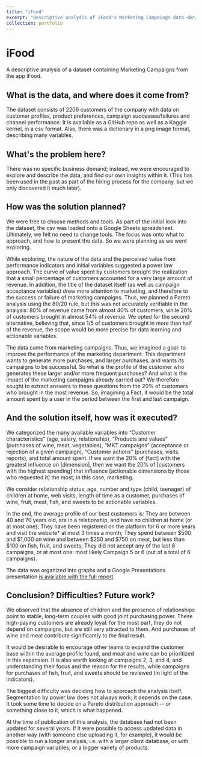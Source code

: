 ```yaml
---
title: "iFood"
excerpt: "Descriptive analysis of iFood's Marketing Campaings data <br/><img src='/images/ifood-campaigns.png'>"
collection: portfolio
---
```


# iFood

A descriptive analysis of a dataset containing Marketing Campaigns from the app iFood.

## What is the data, and where does it come from?

The dataset consists of 2206 customers of the company with data on customer profiles, product preferences, campaign successes/failures and channel performance. It is available as a GitHub repo as well as a Kaggle kernel, in a csv format. Also, there was a dictionary in a png image format, describing many variables.

## What's the problem here?

There was no specific business demand; instead, we were encouraged to explore and describe the data, and find our own insights within it. (This has been used in the past as part of the hiring process for the company, but we only discovered it much later).   

## How was the solution planned?

We were free to choose methods and tools. As part of the initial look into the dataset, the csv was loaded onto a Google Sheets spreadsheet. Ultimately, we felt no need to change tools. The focus was onto what to approach, and how to present the data. So we were planning as we went exploring. 

While exploring, the nature of the data and the perceived value from performance indicators and initial variables suggested a power law approach. The curve of value spent by customers brought the realization that a small percentage of customers accounted for a very large amount of revenue. In addition, the title of the dataset itself (as well as campaign acceptance variables) drew more attention to marketing, and therefore to the success or failure of marketing campaigns. Thus, we planned a Pareto analysis using the 80/20 rule, but this was not accurately verifiable in the analysis: 80% of revenue came from almost 40% of customers, while 20% of customers brought in almost 54% of revenue. We opted for the second alternative, believing that, since 1/5 of customers brought in more than half of the revenue, the scope would be more precise for data learning and actionable variables.

The data came from marketing campaigns. Thus, we imagined a goal: to improve the performance of the marketing department. This department wants to generate more purchases, and larger purchases, and wants its campaigns to be successful. So what is the profile of the customer who generates these larger and/or more frequent purchases? And what is the impact of the marketing campaigns already carried out? We therefore sought to extract answers to these questions from the 20% of customers who brought in the most revenue. So, imagining a Fact, it would be the total amount spent by a user in the period between the first and last campaign.

## And the solution itself, how was it executed?

We categorized the many available variables into “Customer characteristics” (age, salary, relationship), “Products and values” (purchases of wine, meat, vegetables), “MKT campaigns” (acceptance or rejection of a given campaign), “Customer actions” (purchases, visits, reports), and total amount spent. If we want the 20% of [fact] with the greatest influence on [dimension], then we want the 20% of [customers with the highest spending] that influence [actionable dimensions by those who requested it] the most; in this case, marketing.

We consider relationship status, age, number and type (child, teenager) of children at home, web visits, length of time as a customer, purchases of wine, fruit, meat, fish, and sweets to be actionable variables.

In the end, the average profile of our best customers is: They are between 40 and 70 years old, are in a relationship, and have no children at home (or at most one); They have been registered on the platform for 6 or more years and visit the website* at most 3 times a month; They spend between $500 and $1,000 on wine and between $250 and $750 on meat, but less than $100 on fish, fruit, and sweets; They did not accept any of the last 6 campaigns, or at most one: most likely Campaign 5 or 6 (out of a total of 6 campaigns).

The data was organized into graphs and a Google Presentations presentation [is available with the full report](https://docs.google.com/presentation/d/1hhrehqbdsP8Nds4t8JDCsnoJY1s5WTcutgenPmkPaa8/).

## Conclusion? Difficulties? Future work?

We observed that the absence of children and the presence of relationships point to stable, long-term couples with good joint purchasing power. These high-paying customers are already loyal: for the most part, they do not depend on campaigns, but are still very attracted to them. And purchases of wine and meat contribute significantly to the final result.

It would be desirable to encourage other teams to expand the customer base within the average profile found, and meat and wine can be prioritized in this expansion. It is also worth looking at campaigns 2, 3, and 4, and understanding their focus and the reason for the results, while campaigns for purchases of fish, fruit, and sweets should be reviewed (in light of the indicators).

The biggest difficulty was deciding how to approach the analysis itself. Segmentation by power law does not always work; it depends on the case. It took some time to decide on a Pareto distribution approach -- or something close to it, which is what happened.

At the time of publication of this analysis, the database had not been updated for several years. If it were possible to access updated data in another way (with someone else uploading it, for example), it would be possible to run a longer analysis, i.e. with a larger client database, or with more campaign variables, or a bigger variety of products.



